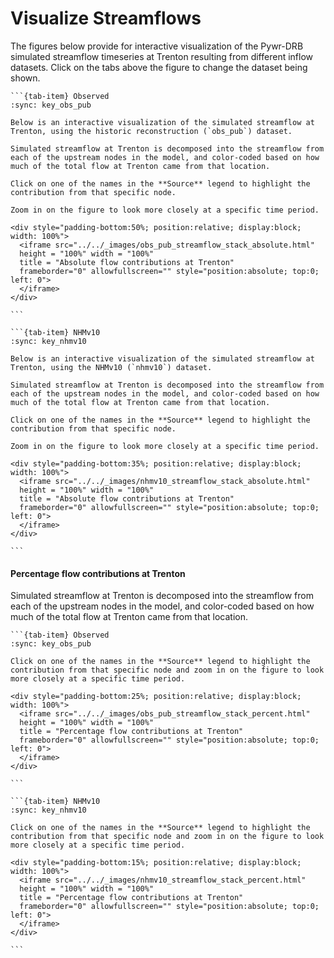 # Visualize Streamflows

The figures below provide for interactive visualization of the Pywr-DRB simulated streamflow timeseries at Trenton resulting from different inflow datasets. Click on the tabs above the figure to change the dataset being shown.

````{tab-set}
```{tab-item} Observed
:sync: key_obs_pub

Below is an interactive visualization of the simulated streamflow at Trenton, using the historic reconstruction (`obs_pub`) dataset.

Simulated streamflow at Trenton is decomposed into the streamflow from each of the upstream nodes in the model, and color-coded based on how much of the total flow at Trenton came from that location.

Click on one of the names in the **Source** legend to highlight the contribution from that specific node.

Zoom in on the figure to look more closely at a specific time period.

<div style="padding-bottom:50%; position:relative; display:block; width: 100%">
  <iframe src="../../_images/obs_pub_streamflow_stack_absolute.html"
  height = "100%" width = "100%"
  title = "Absolute flow contributions at Trenton"
  frameborder="0" allowfullscreen="" style="position:absolute; top:0; left: 0">
  </iframe>
</div>

```

```{tab-item} NHMv10
:sync: key_nhmv10

Below is an interactive visualization of the simulated streamflow at Trenton, using the NHMv10 (`nhmv10`) dataset.

Simulated streamflow at Trenton is decomposed into the streamflow from each of the upstream nodes in the model, and color-coded based on how much of the total flow at Trenton came from that location.

Click on one of the names in the **Source** legend to highlight the contribution from that specific node.

Zoom in on the figure to look more closely at a specific time period.

<div style="padding-bottom:35%; position:relative; display:block; width: 100%">
  <iframe src="../../_images/nhmv10_streamflow_stack_absolute.html"
  height = "100%" width = "100%"
  title = "Absolute flow contributions at Trenton"
  frameborder="0" allowfullscreen="" style="position:absolute; top:0; left: 0">
  </iframe>
</div>

```
````

#### Percentage flow contributions at Trenton

Simulated streamflow at Trenton is decomposed into the streamflow from each of the upstream nodes in the model, and color-coded based on how much of the total flow at Trenton came from that location.

````{tab-set}
```{tab-item} Observed
:sync: key_obs_pub

Click on one of the names in the **Source** legend to highlight the contribution from that specific node and zoom in on the figure to look more closely at a specific time period.

<div style="padding-bottom:25%; position:relative; display:block; width: 100%">
  <iframe src="../../_images/obs_pub_streamflow_stack_percent.html"
  height = "100%" width = "100%"
  title = "Percentage flow contributions at Trenton"
  frameborder="0" allowfullscreen="" style="position:absolute; top:0; left: 0">
  </iframe>
</div>

```

```{tab-item} NHMv10
:sync: key_nhmv10

Click on one of the names in the **Source** legend to highlight the contribution from that specific node and zoom in on the figure to look more closely at a specific time period.

<div style="padding-bottom:15%; position:relative; display:block; width: 100%">
  <iframe src="../../_images/nhmv10_streamflow_stack_percent.html"
  height = "100%" width = "100%"
  title = "Percentage flow contributions at Trenton"
  frameborder="0" allowfullscreen="" style="position:absolute; top:0; left: 0">
  </iframe>
</div>

```
````
